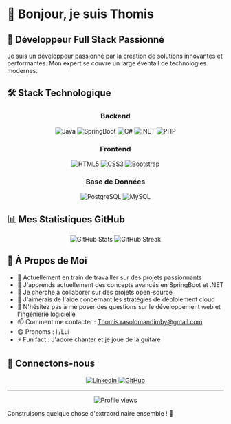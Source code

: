 # 👋 Bonjour, je suis Thomis

## 🚀 Développeur Full Stack Passionné

Je suis un développeur passionné par la création de solutions innovantes et performantes. Mon expertise couvre un large éventail de technologies modernes.

## 🛠️ Stack Technologique

<div align="center">
  
### Backend
![Java](https://img.shields.io/badge/Java-ED8B00?style=for-the-badge&logo=openjdk&logoColor=white)
![SpringBoot](https://img.shields.io/badge/Spring_Boot-F2F4F9?style=for-the-badge&logo=spring-boot)
![C#](https://img.shields.io/badge/C%23-239120?style=for-the-badge&logo=c-sharp&logoColor=white)
![.NET](https://img.shields.io/badge/.NET-512BD4?style=for-the-badge&logo=dotnet&logoColor=white)
![PHP](https://img.shields.io/badge/PHP-777BB4?style=for-the-badge&logo=php&logoColor=white)

### Frontend
![HTML5](https://img.shields.io/badge/HTML5-E34F26?style=for-the-badge&logo=html5&logoColor=white)
![CSS3](https://img.shields.io/badge/CSS3-1572B6?style=for-the-badge&logo=css3&logoColor=white)
![Bootstrap](https://img.shields.io/badge/Bootstrap-563D7C?style=for-the-badge&logo=bootstrap&logoColor=white)

### Base de Données
![PostgreSQL](https://img.shields.io/badge/PostgreSQL-316192?style=for-the-badge&logo=postgresql&logoColor=white)
![MySQL](https://img.shields.io/badge/MySQL-005C84?style=for-the-badge&logo=mysql&logoColor=white)

</div>

## 📊 Mes Statistiques GitHub

<div align="center">
  <img src="https://github-readme-stats.vercel.app/api?username=thom033&show_icons=true&theme=radical" alt="GitHub Stats" />
  <img src="https://github-readme-streak-stats.herokuapp.com/?user=thom033&theme=radical" alt="GitHub Streak" />
</div>

## 🌱 À Propos de Moi

- 🔭 Actuellement en train de travailler sur des projets passionnants
- 🌱 J'apprends actuellement des concepts avancés en SpringBoot et .NET
- 👯 Je cherche à collaborer sur des projets open-source
- 🤔 J'aimerais de l'aide concernant les stratégies de déploiement cloud
- 💬 N'hésitez pas à me poser des questions sur le développement web et l'ingénierie logicielle
- 📫 Comment me contacter : [Thomis.rasolomandimby@gmail.com](mailto:Thomis.rasolomandimby@gmail.com)
- 😄 Pronoms : Il/Lui
- ⚡ Fun fact : J'adore chanter et je joue de la guitare

## 🤝 Connectons-nous

<div align="center">
  <a href="https://www.linkedin.com/in/yourprofile">
    <img src="https://img.shields.io/badge/LinkedIn-0077B5?style=for-the-badge&logo=linkedin&logoColor=white" alt="LinkedIn" />
  </a>
  <a href="https://github.com/thom033">
    <img src="https://img.shields.io/badge/GitHub-100000?style=for-the-badge&logo=github&logoColor=white" alt="GitHub" />
  </a>
</div>

---

<div align="center">
  <img src="https://komarev.com/ghpvc/?username=thom033&label=Profile%20views&color=0e75b6&style=flat" alt="Profile views" />
</div>

Construisons quelque chose d'extraordinaire ensemble ! 🚀